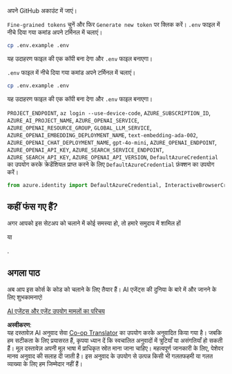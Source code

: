 <!--
CO_OP_TRANSLATOR_METADATA:
{
  "original_hash": "76945069b52a49cd0432ae3e0b0ba22e",
  "translation_date": "2025-06-17T08:37:37+00:00",
  "source_file": "00-course-setup/README.md",
  "language_code": "hi"
}
-->
अपने GitHub अकाउंट में जाएं।

`Fine-grained tokens` चुनें और फिर `Generate new token` पर क्लिक करें। `.env` फाइल में नीचे दिया गया कमांड अपने टर्मिनल में चलाएं।

```bash
cp .env.example .env
```

यह उदाहरण फाइल की एक कॉपी बना देगा और `.env` फाइल बनाएगा।

`.env` फाइल में नीचे दिया गया कमांड अपने टर्मिनल में चलाएं।

```bash
cp .env.example .env
```

यह उदाहरण फाइल की एक कॉपी बना देगा और `.env` फाइल बनाएगा।

`PROJECT_ENDPOINT`, `az login --use-device-code`, `AZURE_SUBSCRIPTION_ID`, `AZURE_AI_PROJECT_NAME`, `AZURE_OPENAI_SERVICE`, `AZURE_OPENAI_RESOURCE_GROUP`, `GLOBAL_LLM_SERVICE`, `AZURE_OPENAI_EMBEDDING_DEPLOYMENT_NAME`, `text-embedding-ada-002`, `AZURE_OPENAI_CHAT_DEPLOYMENT_NAME`, `gpt-4o-mini`, `AZURE_OPENAI_ENDPOINT`, `AZURE_OPENAI_API_KEY`, `AZURE_SEARCH_SERVICE_ENDPOINT`, `AZURE_SEARCH_API_KEY`, `AZURE_OPENAI_API_VERSION`, `DefaultAzureCredential` का उपयोग करके क्रेडेंशियल प्राप्त करने के लिए `DefaultAzureCredential` फ़ंक्शन का उपयोग करें।

```python
from azure.identity import DefaultAzureCredential, InteractiveBrowserCredential
```

## कहीं फंस गए हैं?

अगर आपको इस सेटअप को चलाने में कोई समस्या हो, तो हमारे समुदाय में शामिल हों

या

.

## अगला पाठ

अब आप इस कोर्स के कोड को चलाने के लिए तैयार हैं। AI एजेंट्स की दुनिया के बारे में और जानने के लिए शुभकामनाएं!

[AI एजेंट्स और एजेंट उपयोग मामलों का परिचय](../01-intro-to-ai-agents/README.md)

**अस्वीकरण**:  
यह दस्तावेज़ AI अनुवाद सेवा [Co-op Translator](https://github.com/Azure/co-op-translator) का उपयोग करके अनुवादित किया गया है। जबकि हम सटीकता के लिए प्रयासरत हैं, कृपया ध्यान दें कि स्वचालित अनुवादों में त्रुटियाँ या असंगतियाँ हो सकती हैं। मूल दस्तावेज़ अपनी मूल भाषा में प्राधिकृत स्रोत माना जाना चाहिए। महत्वपूर्ण जानकारी के लिए, पेशेवर मानव अनुवाद की सलाह दी जाती है। इस अनुवाद के उपयोग से उत्पन्न किसी भी गलतफहमी या गलत व्याख्या के लिए हम जिम्मेदार नहीं हैं।